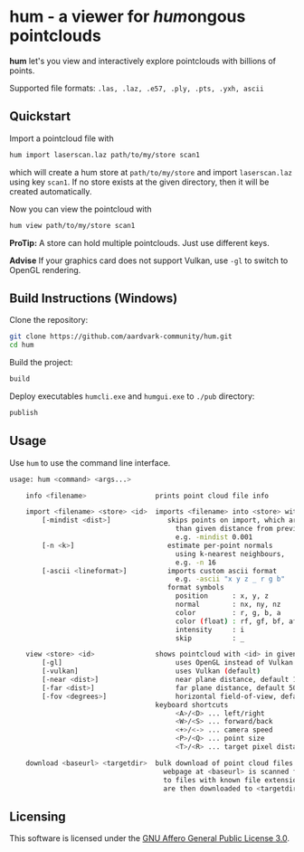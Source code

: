 # hum - a viewer for *hum*ongous pointclouds

**hum** let's you view and interactively explore pointclouds with billions of points.

Supported file formats: `.las, .laz, .e57, .ply, .pts, .yxh, ascii`

## Quickstart

Import a pointcloud file with
```sh
hum import laserscan.laz path/to/my/store scan1
```
which will create a hum store at `path/to/my/store` and import `laserscan.laz` using key `scan1`.
If no store exists at the given directory, then it will be created automatically.

Now you can view the pointcloud with
```sh
hum view path/to/my/store scan1
```

**ProTip:** A store can hold multiple pointclouds. Just use different keys.

**Advise** If your graphics card does not support Vulkan, use `-gl` to switch to OpenGL rendering.

## Build Instructions (Windows)

Clone the repository:
```sh
git clone https://github.com/aardvark-community/hum.git
cd hum
```

Build the project:
```sh
build
```

Deploy executables `humcli.exe` and `humgui.exe` to `./pub` directory:
```sh
publish
```

## Usage

Use `hum` to use the command line interface.

```sh
usage: hum <command> <args...>

    info <filename>                 prints point cloud file info

    import <filename> <store> <id>  imports <filename> into <store> with <id>
        [-mindist <dist>]              skips points on import, which are less
                                         than given distance from previous point,
                                         e.g. -mindist 0.001
        [-n <k>]                       estimate per-point normals
                                         using k-nearest neighbours,
                                         e.g. -n 16
        [-ascii <lineformat>]          imports custom ascii format
                                         e.g. -ascii "x y z _ r g b"
                                       format symbols
                                         position      : x, y, z
                                         normal        : nx, ny, nz
                                         color         : r, g, b, a
                                         color (float) : rf, gf, bf, af
                                         intensity     : i
                                         skip          : _

    view <store> <id>               shows pointcloud with <id> in given <store>
        [-gl]                            uses OpenGL instead of Vulkan
        [-vulkan]                        uses Vulkan (default)
        [-near <dist>]                   near plane distance, default 1.0
        [-far <dist>]                    far plane distance, default 5000.0
        [-fov <degrees>]                 horizontal field-of-view, default 60.0
                                    keyboard shortcuts
                                         <A>/<D> ... left/right
                                         <W>/<S> ... forward/back
                                         <+>/<-> ... camera speed
                                         <P>/<Q> ... point size
                                         <T>/<R> ... target pixel distance

    download <baseurl> <targetdir>  bulk download of point cloud files
                                      webpage at <baseurl> is scanned for hrefs
                                      to files with known file extensions, which
                                      are then downloaded to <targetdir>     
```

## Licensing

This software is licensed under the [GNU Affero General Public License 3.0](https://www.gnu.org/licenses/agpl-3.0.en.html).
